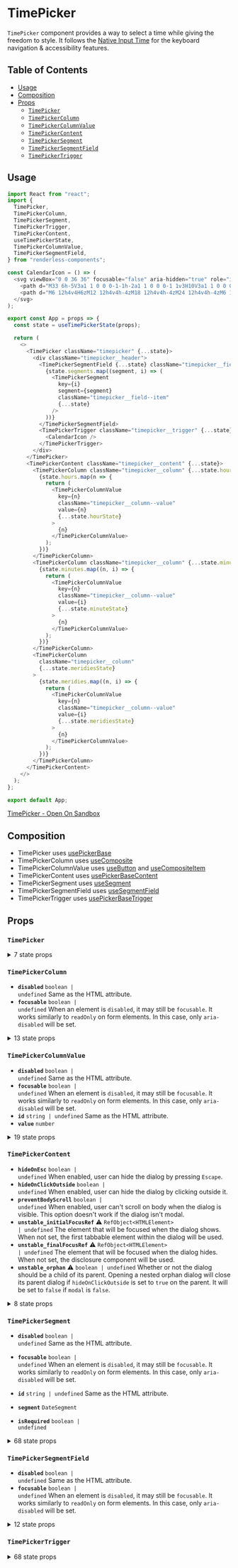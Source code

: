 # TimePicker

`TimePicker` component provides a way to select a time while giving the freedom
to style. It follows the
[Native Input Time](https://developer.mozilla.org/en-US/docs/Web/HTML/Element/input/time)
for the keyboard navigation & accessibility features.

## Table of Contents

- [Usage](#usage)
- [Composition](#composition)
- [Props](#props)
  - [`TimePicker`](#timepicker)
  - [`TimePickerColumn`](#timepickercolumn)
  - [`TimePickerColumnValue`](#timepickercolumnvalue)
  - [`TimePickerContent`](#timepickercontent)
  - [`TimePickerSegment`](#timepickersegment)
  - [`TimePickerSegmentField`](#timepickersegmentfield)
  - [`TimePickerTrigger`](#timepickertrigger)

## Usage

```js
import React from "react";
import {
  TimePicker,
  TimePickerColumn,
  TimePickerSegment,
  TimePickerTrigger,
  TimePickerContent,
  useTimePickerState,
  TimePickerColumnValue,
  TimePickerSegmentField,
} from "renderless-components";

const CalendarIcon = () => (
  <svg viewBox="0 0 36 36" focusable="false" aria-hidden="true" role="img">
    <path d="M33 6h-5V3a1 1 0 0 0-1-1h-2a1 1 0 0 0-1 1v3H10V3a1 1 0 0 0-1-1H7a1 1 0 0 0-1 1v3H1a1 1 0 0 0-1 1v26a1 1 0 0 0 1 1h32a1 1 0 0 0 1-1V7a1 1 0 0 0-1-1zm-1 26H2V8h4v1a1 1 0 0 0 1 1h2a1 1 0 0 0 1-1V8h14v1a1 1 0 0 0 1 1h2a1 1 0 0 0 1-1V8h4z"></path>
    <path d="M6 12h4v4H6zM12 12h4v4h-4zM18 12h4v4h-4zM24 12h4v4h-4zM6 18h4v4H6zM12 18h4v4h-4zM18 18h4v4h-4zM24 18h4v4h-4zM6 24h4v4H6zM12 24h4v4h-4zM18 24h4v4h-4zM24 24h4v4h-4z"></path>
  </svg>
);

export const App = props => {
  const state = useTimePickerState(props);

  return (
    <>
      <TimePicker className="timepicker" {...state}>
        <div className="timepicker__header">
          <TimePickerSegmentField {...state} className="timepicker__field">
            {state.segments.map((segment, i) => (
              <TimePickerSegment
                key={i}
                segment={segment}
                className="timepicker__field--item"
                {...state}
              />
            ))}
          </TimePickerSegmentField>
          <TimePickerTrigger className="timepicker__trigger" {...state}>
            <CalendarIcon />
          </TimePickerTrigger>
        </div>
      </TimePicker>
      <TimePickerContent className="timepicker__content" {...state}>
        <TimePickerColumn className="timepicker__column" {...state.hourState}>
          {state.hours.map(n => {
            return (
              <TimePickerColumnValue
                key={n}
                className="timepicker__column--value"
                value={n}
                {...state.hourState}
              >
                {n}
              </TimePickerColumnValue>
            );
          })}
        </TimePickerColumn>
        <TimePickerColumn className="timepicker__column" {...state.minuteState}>
          {state.minutes.map((n, i) => {
            return (
              <TimePickerColumnValue
                key={n}
                className="timepicker__column--value"
                value={i}
                {...state.minuteState}
              >
                {n}
              </TimePickerColumnValue>
            );
          })}
        </TimePickerColumn>
        <TimePickerColumn
          className="timepicker__column"
          {...state.meridiesState}
        >
          {state.meridies.map((n, i) => {
            return (
              <TimePickerColumnValue
                key={n}
                className="timepicker__column--value"
                value={i}
                {...state.meridiesState}
              >
                {n}
              </TimePickerColumnValue>
            );
          })}
        </TimePickerColumn>
      </TimePickerContent>
    </>
  );
};

export default App;
```

[TimePicker - Open On Sandbox](https://codesandbox.io/s/5k3uo)

## Composition

- TimePicker uses [usePickerBase](./picker-base.md)
- TimePickerColumn uses [useComposite](https://reakit.io/docs/composite)
- TimePickerColumnValue uses [useButton](https://reakit.io/docs/button) and
  [useCompositeItem](https://reakit.io/docs/composite)
- TimePickerContent uses [usePickerBaseContent](./picker-base.md)
- TimePickerSegment uses [useSegment](./segment.md)
- TimePickerSegmentField uses [useSegmentField](./segment.md)
- TimePickerTrigger uses [usePickerBaseTrigger](./picker-base.md)

## Props

### `TimePicker`

<details><summary>7 state props</summary>
> These props are returned by the state hook. You can spread them into this component (`{...state}`) or pass them separately. You can also provide these props from your own state logic.

- **`visible`** <code>boolean</code> Whether it's visible or not.
- **`pickerId`** <code>string | undefined</code>

- **`dialogId`** <code>string | undefined</code>

- **`isDisabled`** <code>boolean | undefined</code>

- **`isReadOnly`** <code>boolean | undefined</code>

- **`segmentFocus`** <code>(() =&#62; void) | undefined</code>

- **`show`** <code>() =&#62; void</code> Changes the `visible` state to `true`

</details>

### `TimePickerColumn`

- **`disabled`** <code>boolean | undefined</code> Same as the HTML attribute.
- **`focusable`** <code>boolean | undefined</code> When an element is
`disabled`, it may still be `focusable`. It works similarly to `readOnly` on
form elements. In this case, only `aria-disabled` will be set.
<details><summary>13 state props</summary>
> These props are returned by the state hook. You can spread them into this component (`{...state}`) or pass them separately. You can also provide these props from your own state logic.

- **`unstable_virtual`** <span title="Experimental">⚠️</span>
  <code>boolean</code> If enabled, the composite element will act as an
  [aria-activedescendant](https://www.w3.org/TR/wai-aria-practices-1.1/#kbd_focus_activedescendant)
  container instead of
  [roving tabindex](https://www.w3.org/TR/wai-aria-practices/#kbd_roving_tabindex).
  DOM focus will remain on the composite while its items receive virtual focus.
- **`orientation`** <code>&#34;horizontal&#34; | &#34;vertical&#34; |
  undefined</code> Defines the orientation of the composite widget. If the
  composite has a single row or column (one-dimensional), the `orientation`
  value determines which arrow keys can be used to move focus:

  - `undefined`: all arrow keys work.
  - `horizontal`: only left and right arrow keys work.
  - `vertical`: only up and down arrow keys work.

  It doesn't have any effect on two-dimensional composites.

- **`currentId`** <code>string | null | undefined</code> The current focused
  item `id`.
  - `undefined` will automatically focus the first enabled composite item.
  - `null` will focus the base composite element and users will be able to
    navigate out of it using arrow keys.
  - If `currentId` is initially set to `null`, the base composite element itself
    will have focus and users will be able to navigate to it using arrow keys.
- **`wrap`** <code>boolean | &#34;horizontal&#34; | &#34;vertical&#34;</code>
  **Has effect only on two-dimensional composites**. If enabled, moving to the
  next item from the last one in a row or column will focus the first item in
  the next row or column and vice-versa.
  - `true` wraps between rows and columns.
  - `horizontal` wraps only between rows.
  - `vertical` wraps only between columns.
  - If `loop` matches the value of `wrap`, it'll wrap between the last item in
    the last row or column and the first item in the first row or column and
    vice-versa.
- **`baseId`** <code>string</code> ID that will serve as a base for all the
  items IDs.
- **`unstable_moves`** <span title="Experimental">⚠️</span> <code>number</code>
  Stores the number of moves that have been performed by calling `move`, `next`,
  `previous`, `up`, `down`, `first` or `last`.
- **`groups`** <code>Group[]</code> Lists all the composite groups with their
  `id` and DOM `ref`. This state is automatically updated when `registerGroup`
  and `unregisterGroup` are called.
- **`items`** <code>Item[]</code> Lists all the composite items with their `id`,
  DOM `ref`, `disabled` state and `groupId` if any. This state is automatically
  updated when `registerItem` and `unregisterItem` are called.
- **`setCurrentId`**
  <code title="(value: SetStateAction&#60;string | null | undefined&#62;) =&#62; void">(value:
  SetStateAction&#60;string | null | undefine...</code> Sets `currentId`. This
  is different from `composite.move` as this only updates the `currentId` state
  without moving focus. When the composite widget gets focused by the user, the
  item referred by the `currentId` state will get focus.
- **`first`** <code>() =&#62; void</code> Moves focus to the first item.
- **`last`** <code>() =&#62; void</code> Moves focus to the last item.
- **`move`** <code>(id: string | null) =&#62; void</code> Moves focus to a given
  item ID.
- **`columnType`** <code>&#34;hour&#34; | &#34;minute&#34; |
  &#34;meridian&#34;</code>

</details>

### `TimePickerColumnValue`

- **`disabled`** <code>boolean | undefined</code> Same as the HTML attribute.
- **`focusable`** <code>boolean | undefined</code> When an element is
  `disabled`, it may still be `focusable`. It works similarly to `readOnly` on
  form elements. In this case, only `aria-disabled` will be set.
- **`id`** <code>string | undefined</code> Same as the HTML attribute.
- **`value`** <code>number</code>

<details><summary>19 state props</summary>
> These props are returned by the state hook. You can spread them into this component (`{...state}`) or pass them separately. You can also provide these props from your own state logic.

- **`baseId`** <code>string</code> ID that will serve as a base for all the
  items IDs.
- **`unstable_virtual`** <span title="Experimental">⚠️</span>
  <code>boolean</code> If enabled, the composite element will act as an
  [aria-activedescendant](https://www.w3.org/TR/wai-aria-practices-1.1/#kbd_focus_activedescendant)
  container instead of
  [roving tabindex](https://www.w3.org/TR/wai-aria-practices/#kbd_roving_tabindex).
  DOM focus will remain on the composite while its items receive virtual focus.
- **`orientation`** <code>&#34;horizontal&#34; | &#34;vertical&#34; |
  undefined</code> Defines the orientation of the composite widget. If the
  composite has a single row or column (one-dimensional), the `orientation`
  value determines which arrow keys can be used to move focus:

  - `undefined`: all arrow keys work.
  - `horizontal`: only left and right arrow keys work.
  - `vertical`: only up and down arrow keys work.

  It doesn't have any effect on two-dimensional composites.

- **`unstable_moves`** <span title="Experimental">⚠️</span> <code>number</code>
  Stores the number of moves that have been performed by calling `move`, `next`,
  `previous`, `up`, `down`, `first` or `last`.
- **`currentId`** <code>string | null | undefined</code> The current focused
  item `id`.
  - `undefined` will automatically focus the first enabled composite item.
  - `null` will focus the base composite element and users will be able to
    navigate out of it using arrow keys.
  - If `currentId` is initially set to `null`, the base composite element itself
    will have focus and users will be able to navigate to it using arrow keys.
- **`items`** <code>Item[]</code> Lists all the composite items with their `id`,
  DOM `ref`, `disabled` state and `groupId` if any. This state is automatically
  updated when `registerItem` and `unregisterItem` are called.
- **`setCurrentId`**
  <code title="(value: SetStateAction&#60;string | null | undefined&#62;) =&#62; void">(value:
  SetStateAction&#60;string | null | undefine...</code> Sets `currentId`. This
  is different from `composite.move` as this only updates the `currentId` state
  without moving focus. When the composite widget gets focused by the user, the
  item referred by the `currentId` state will get focus.
- **`first`** <code>() =&#62; void</code> Moves focus to the first item.
- **`last`** <code>() =&#62; void</code> Moves focus to the last item.
- **`registerItem`** <code>(item: Item) =&#62; void</code> Registers a composite
  item.
- **`unregisterItem`** <code>(id: string) =&#62; void</code> Unregisters a
  composite item.
- **`next`** <code>(unstable_allTheWay?: boolean | undefined) =&#62; void</code>
  Moves focus to the next item.
- **`previous`** <code>(unstable_allTheWay?: boolean | undefined) =&#62;
  void</code> Moves focus to the previous item.
- **`up`** <code>(unstable_allTheWay?: boolean | undefined) =&#62; void</code>
  Moves focus to the item above.
- **`down`** <code>(unstable_allTheWay?: boolean | undefined) =&#62; void</code>
  Moves focus to the item below.
- **`visible`** <code>boolean | undefined</code>

- **`move`** <code>(id: string | null) =&#62; void</code> Moves focus to a given
  item ID.
- **`selected`** <code>number</code>

- **`setSelected`** <code>(value: number) =&#62; void</code>

</details>

### `TimePickerContent`

- **`hideOnEsc`** <code>boolean | undefined</code> When enabled, user can hide
  the dialog by pressing `Escape`.
- **`hideOnClickOutside`** <code>boolean | undefined</code> When enabled, user
  can hide the dialog by clicking outside it.
- **`preventBodyScroll`** <code>boolean | undefined</code> When enabled, user
  can't scroll on body when the dialog is visible. This option doesn't work if
  the dialog isn't modal.
- **`unstable_initialFocusRef`** <span title="Experimental">⚠️</span>
  <code>RefObject&#60;HTMLElement&#62; | undefined</code> The element that will
  be focused when the dialog shows. When not set, the first tabbable element
  within the dialog will be used.
- **`unstable_finalFocusRef`** <span title="Experimental">⚠️</span>
  <code>RefObject&#60;HTMLElement&#62; | undefined</code> The element that will
  be focused when the dialog hides. When not set, the disclosure component will
  be used.
- **`unstable_orphan`** <span title="Experimental">⚠️</span> <code>boolean |
undefined</code> Whether or not the dialog should be a child of its parent.
Opening a nested orphan dialog will close its parent dialog if
`hideOnClickOutside` is set to `true` on the parent. It will be set to `false`
if `modal` is `false`.
<details><summary>8 state props</summary>
> These props are returned by the state hook. You can spread them into this component (`{...state}`) or pass them separately. You can also provide these props from your own state logic.

- **`visible`** <code>boolean</code> Whether it's visible or not.
- **`baseId`** <code>string</code> ID that will serve as a base for all the
  items IDs.
- **`animated`** <code>number | boolean</code> If `true`, `animating` will be
  set to `true` when `visible` is updated. It'll wait for `stopAnimation` to be
  called or a CSS transition ends. If `animated` is set to a `number`,
  `stopAnimation` will be called only after the same number of milliseconds have
  passed.
- **`animating`** <code>boolean</code> Whether it's animating or not.
- **`stopAnimation`** <code>() =&#62; void</code> Stops animation. It's called
  automatically if there's a CSS transition.
- **`modal`** <code>boolean</code> Toggles Dialog's `modal` state.
  - Non-modal: `preventBodyScroll` doesn't work and focus is free.
  - Modal: `preventBodyScroll` is automatically enabled, focus is trapped within
    the dialog and the dialog is rendered within a `Portal` by default.
- **`hide`** <code>() =&#62; void</code> Changes the `visible` state to `false`
- **`dialogId`** <code>string | undefined</code>

</details>

### `TimePickerSegment`

- **`disabled`** <code>boolean | undefined</code> Same as the HTML attribute.
- **`focusable`** <code>boolean | undefined</code> When an element is
  `disabled`, it may still be `focusable`. It works similarly to `readOnly` on
  form elements. In this case, only `aria-disabled` will be set.
- **`id`** <code>string | undefined</code> Same as the HTML attribute.
- **`segment`** <code>DateSegment</code>

- **`isRequired`** <code>boolean | undefined</code>

<details><summary>68 state props</summary>
> These props are returned by the state hook. You can spread them into this component (`{...state}`) or pass them separately. You can also provide these props from your own state logic.

- **`baseId`** <code>string</code> ID that will serve as a base for all the
  items IDs.
- **`unstable_virtual`** <span title="Experimental">⚠️</span>
  <code>boolean</code> If enabled, the composite element will act as an
  [aria-activedescendant](https://www.w3.org/TR/wai-aria-practices-1.1/#kbd_focus_activedescendant)
  container instead of
  [roving tabindex](https://www.w3.org/TR/wai-aria-practices/#kbd_roving_tabindex).
  DOM focus will remain on the composite while its items receive virtual focus.
- **`orientation`** <code>&#34;horizontal&#34; | &#34;vertical&#34; |
  undefined</code> Defines the orientation of the composite widget. If the
  composite has a single row or column (one-dimensional), the `orientation`
  value determines which arrow keys can be used to move focus:

  - `undefined`: all arrow keys work.
  - `horizontal`: only left and right arrow keys work.
  - `vertical`: only up and down arrow keys work.

  It doesn't have any effect on two-dimensional composites.

- **`unstable_moves`** <span title="Experimental">⚠️</span> <code>number</code>
  Stores the number of moves that have been performed by calling `move`, `next`,
  `previous`, `up`, `down`, `first` or `last`.
- **`currentId`** <code>string | null | undefined</code> The current focused
  item `id`.
  - `undefined` will automatically focus the first enabled composite item.
  - `null` will focus the base composite element and users will be able to
    navigate out of it using arrow keys.
  - If `currentId` is initially set to `null`, the base composite element itself
    will have focus and users will be able to navigate to it using arrow keys.
- **`items`** <code>Item[]</code> Lists all the composite items with their `id`,
  DOM `ref`, `disabled` state and `groupId` if any. This state is automatically
  updated when `registerItem` and `unregisterItem` are called.
- **`setCurrentId`**
  <code title="(value: SetStateAction&#60;string | null | undefined&#62;) =&#62; void">(value:
  SetStateAction&#60;string | null | undefine...</code> Sets `currentId`. This
  is different from `composite.move` as this only updates the `currentId` state
  without moving focus. When the composite widget gets focused by the user, the
  item referred by the `currentId` state will get focus.
- **`first`** <code>() =&#62; void</code> Moves focus to the first item.
- **`last`** <code>() =&#62; void</code> Moves focus to the last item.
- **`registerItem`** <code>(item: Item) =&#62; void</code> Registers a composite
  item.
- **`unregisterItem`** <code>(id: string) =&#62; void</code> Unregisters a
  composite item.
- **`next`** <code>(unstable_allTheWay?: boolean | undefined) =&#62; void</code>
  Moves focus to the next item.
- **`previous`** <code>(unstable_allTheWay?: boolean | undefined) =&#62;
  void</code> Moves focus to the previous item.
- **`up`** <code>(unstable_allTheWay?: boolean | undefined) =&#62; void</code>
  Moves focus to the item above.
- **`down`** <code>(unstable_allTheWay?: boolean | undefined) =&#62; void</code>
  Moves focus to the item below.
- **`fieldValue`** <code>Date</code>

- **`setSegment`** <code>(part: DateTimeFormatPartTypes, v: number) =&#62;
  void</code>

- **`increment`** <code>(part: DateTimeFormatPartTypes) =&#62; void</code>

- **`decrement`** <code>(part: DateTimeFormatPartTypes) =&#62; void</code>

- **`incrementPage`** <code>(part: DateTimeFormatPartTypes) =&#62; void</code>

- **`decrementPage`** <code>(part: DateTimeFormatPartTypes) =&#62; void</code>

- **`dateFormatter`** <code>DateTimeFormat</code>

- **`confirmPlaceholder`** <code>(part: DateTimeFormatPartTypes) =&#62;
  void</code>

- **`isDisabled`** <code>boolean | undefined</code>

- **`isReadOnly`** <code>boolean | undefined</code>

- **`setFieldValue`** <code>(value: Date) =&#62; void</code>

- **`segments`** <code>DateSegment[]</code>

- **`setBaseId`** <code>(value: SetStateAction&#60;string&#62;) =&#62;
  void</code> Sets `baseId`.
- **`rtl`** <code>boolean</code> Determines how `next` and `previous` functions
  will behave. If `rtl` is set to `true`, they will be inverted. This only
  affects the composite widget behavior. You still need to set `dir="rtl"` on
  HTML/CSS.
- **`groups`** <code>Group[]</code> Lists all the composite groups with their
  `id` and DOM `ref`. This state is automatically updated when `registerGroup`
  and `unregisterGroup` are called.
- **`loop`** <code>boolean | &#34;horizontal&#34; | &#34;vertical&#34;</code> On
  one-dimensional composites:

  - `true` loops from the last item to the first item and vice-versa.
  - `horizontal` loops only if `orientation` is `horizontal` or not set.
  - `vertical` loops only if `orientation` is `vertical` or not set.
  - If `currentId` is initially set to `null`, the composite element will be
    focused in between the last and first items.

  On two-dimensional composites:

  - `true` loops from the last row/column item to the first item in the same
    row/column and vice-versa. If it's the last item in the last row, it moves
    to the first item in the first row and vice-versa.
  - `horizontal` loops only from the last row item to the first item in the same
    row.
  - `vertical` loops only from the last column item to the first item in the
    column row.
  - If `currentId` is initially set to `null`, vertical loop will have no effect
    as moving down from the last row or up from the first row will focus the
    composite element.
  - If `wrap` matches the value of `loop`, it'll wrap between the last item in
    the last row or column and the first item in the first row or column and
    vice-versa.

- **`wrap`** <code>boolean | &#34;horizontal&#34; | &#34;vertical&#34;</code>
  **Has effect only on two-dimensional composites**. If enabled, moving to the
  next item from the last one in a row or column will focus the first item in
  the next row or column and vice-versa.
  - `true` wraps between rows and columns.
  - `horizontal` wraps only between rows.
  - `vertical` wraps only between columns.
  - If `loop` matches the value of `wrap`, it'll wrap between the last item in
    the last row or column and the first item in the first row or column and
    vice-versa.
- **`shift`** <code>boolean</code> **Has effect only on two-dimensional
  composites**. If enabled, moving up or down when there's no next item or the
  next item is disabled will shift to the item right before it.
- **`registerGroup`** <code>(group: Group) =&#62; void</code> Registers a
  composite group.
- **`unregisterGroup`** <code>(id: string) =&#62; void</code> Unregisters a
  composite group.
- **`move`** <code>(id: string | null) =&#62; void</code> Moves focus to a given
  item ID.
- **`sort`** <code>() =&#62; void</code> Sorts the `composite.items` based on
  the items position in the DOM. This is especially useful after modifying the
  composite items order in the DOM. Most of the time, though, you don't need to
  manually call this function as the re-ordering happens automatically.
- **`unstable_setVirtual`** <span title="Experimental">⚠️</span> <code>(value:
  SetStateAction&#60;boolean&#62;) =&#62; void</code> Sets `virtual`.
- **`setRTL`** <code>(value: SetStateAction&#60;boolean&#62;) =&#62; void</code>
  Sets `rtl`.
- **`setOrientation`**
  <code title="(value: SetStateAction&#60;&#34;horizontal&#34; | &#34;vertical&#34; | undefined&#62;) =&#62; void">(value:
  SetStateAction&#60;&#34;horizontal&#34; | &#34;vertical...</code> Sets
  `orientation`.
- **`setLoop`**
  <code title="(value: SetStateAction&#60;boolean | &#34;horizontal&#34; | &#34;vertical&#34;&#62;) =&#62; void">(value:
  SetStateAction&#60;boolean | &#34;horizontal&#34; |...</code> Sets `loop`.
- **`setWrap`**
  <code title="(value: SetStateAction&#60;boolean | &#34;horizontal&#34; | &#34;vertical&#34;&#62;) =&#62; void">(value:
  SetStateAction&#60;boolean | &#34;horizontal&#34; |...</code> Sets `wrap`.
- **`setShift`** <code>(value: SetStateAction&#60;boolean&#62;) =&#62;
  void</code> Sets `shift`.
- **`reset`** <code>() =&#62; void</code> Resets to initial state.
- **`visible`** <code>boolean</code> Whether it's visible or not.
- **`animated`** <code>number | boolean</code> If `true`, `animating` will be
  set to `true` when `visible` is updated. It'll wait for `stopAnimation` to be
  called or a CSS transition ends. If `animated` is set to a `number`,
  `stopAnimation` will be called only after the same number of milliseconds have
  passed.
- **`animating`** <code>boolean</code> Whether it's animating or not.
- **`show`** <code>() =&#62; void</code> Changes the `visible` state to `true`
- **`hide`** <code>() =&#62; void</code> Changes the `visible` state to `false`
- **`toggle`** <code>() =&#62; void</code> Toggles the `visible` state
- **`setVisible`** <code>(value: SetStateAction&#60;boolean&#62;) =&#62;
  void</code> Sets `visible`.
- **`setAnimated`** <code>(value: SetStateAction&#60;number | boolean&#62;)
  =&#62; void</code> Sets `animated`.
- **`stopAnimation`** <code>() =&#62; void</code> Stops animation. It's called
  automatically if there's a CSS transition.
- **`modal`** <code>boolean</code> Toggles Dialog's `modal` state.
  - Non-modal: `preventBodyScroll` doesn't work and focus is free.
  - Modal: `preventBodyScroll` is automatically enabled, focus is trapped within
    the dialog and the dialog is rendered within a `Portal` by default.
- **`setModal`** <code>(value: SetStateAction&#60;boolean&#62;) =&#62;
  void</code> Sets `modal`.
- **`unstable_referenceRef`** <span title="Experimental">⚠️</span>
  <code>RefObject&#60;HTMLElement | null&#62;</code> The reference element.
- **`placement`**
  <code title="&#34;auto-start&#34; | &#34;auto&#34; | &#34;auto-end&#34; | &#34;top-start&#34; | &#34;top&#34; | &#34;top-end&#34; | &#34;right-start&#34; | &#34;right&#34; | &#34;right-end&#34; | &#34;bottom-end&#34; | &#34;bottom&#34; | &#34;bottom-start&#34; | &#34;left-end&#34; | &#34;left&#34; | &#34;left-start&#34;">&#34;auto-start&#34;
  | &#34;auto&#34; | &#34;auto-end&#34; | &#34;top-start...</code> Actual
  `placement`.
- **`place`** <code>(value: SetStateAction&#60;Placement&#62;) =&#62;
  void</code> Change the `placement` state.
- **`pickerId`** <code>string | undefined</code>

- **`dialogId`** <code>string | undefined</code>

- **`segmentFocus`** <code>(() =&#62; void) | undefined</code>

- **`time`** <code>Date</code>

- **`hours`** <code>number[]</code>

- **`minutes`** <code>number[]</code>

- **`meridies`** <code>string[]</code>

- **`hourState`**
  <code title="{ baseId: string; unstable_idCountRef: MutableRefObject&#60;number&#62;; setBaseId: Dispatch&#60;SetStateAction&#60;string&#62;&#62;; unstable_virtual: boolean; ... 36 more ...; columnType: ColumnType; }">{
  baseId: string; unstable_idCountRef: MutableR...</code>

- **`minuteState`**
  <code title="{ baseId: string; unstable_idCountRef: MutableRefObject&#60;number&#62;; setBaseId: Dispatch&#60;SetStateAction&#60;string&#62;&#62;; unstable_virtual: boolean; ... 36 more ...; columnType: ColumnType; }">{
  baseId: string; unstable_idCountRef: MutableR...</code>

- **`meridiesState`**
  <code title="{ baseId: string; unstable_idCountRef: MutableRefObject&#60;number&#62;; setBaseId: Dispatch&#60;SetStateAction&#60;string&#62;&#62;; unstable_virtual: boolean; ... 36 more ...; columnType: ColumnType; }">{
  baseId: string; unstable_idCountRef: MutableR...</code>

</details>

### `TimePickerSegmentField`

- **`disabled`** <code>boolean | undefined</code> Same as the HTML attribute.
- **`focusable`** <code>boolean | undefined</code> When an element is
`disabled`, it may still be `focusable`. It works similarly to `readOnly` on
form elements. In this case, only `aria-disabled` will be set.
<details><summary>12 state props</summary>
> These props are returned by the state hook. You can spread them into this component (`{...state}`) or pass them separately. You can also provide these props from your own state logic.

- **`unstable_virtual`** <span title="Experimental">⚠️</span>
  <code>boolean</code> If enabled, the composite element will act as an
  [aria-activedescendant](https://www.w3.org/TR/wai-aria-practices-1.1/#kbd_focus_activedescendant)
  container instead of
  [roving tabindex](https://www.w3.org/TR/wai-aria-practices/#kbd_roving_tabindex).
  DOM focus will remain on the composite while its items receive virtual focus.
- **`orientation`** <code>&#34;horizontal&#34; | &#34;vertical&#34; |
  undefined</code> Defines the orientation of the composite widget. If the
  composite has a single row or column (one-dimensional), the `orientation`
  value determines which arrow keys can be used to move focus:

  - `undefined`: all arrow keys work.
  - `horizontal`: only left and right arrow keys work.
  - `vertical`: only up and down arrow keys work.

  It doesn't have any effect on two-dimensional composites.

- **`currentId`** <code>string | null | undefined</code> The current focused
  item `id`.
  - `undefined` will automatically focus the first enabled composite item.
  - `null` will focus the base composite element and users will be able to
    navigate out of it using arrow keys.
  - If `currentId` is initially set to `null`, the base composite element itself
    will have focus and users will be able to navigate to it using arrow keys.
- **`wrap`** <code>boolean | &#34;horizontal&#34; | &#34;vertical&#34;</code>
  **Has effect only on two-dimensional composites**. If enabled, moving to the
  next item from the last one in a row or column will focus the first item in
  the next row or column and vice-versa.
  - `true` wraps between rows and columns.
  - `horizontal` wraps only between rows.
  - `vertical` wraps only between columns.
  - If `loop` matches the value of `wrap`, it'll wrap between the last item in
    the last row or column and the first item in the first row or column and
    vice-versa.
- **`baseId`** <code>string</code> ID that will serve as a base for all the
  items IDs.
- **`unstable_moves`** <span title="Experimental">⚠️</span> <code>number</code>
  Stores the number of moves that have been performed by calling `move`, `next`,
  `previous`, `up`, `down`, `first` or `last`.
- **`groups`** <code>Group[]</code> Lists all the composite groups with their
  `id` and DOM `ref`. This state is automatically updated when `registerGroup`
  and `unregisterGroup` are called.
- **`items`** <code>Item[]</code> Lists all the composite items with their `id`,
  DOM `ref`, `disabled` state and `groupId` if any. This state is automatically
  updated when `registerItem` and `unregisterItem` are called.
- **`setCurrentId`**
  <code title="(value: SetStateAction&#60;string | null | undefined&#62;) =&#62; void">(value:
  SetStateAction&#60;string | null | undefine...</code> Sets `currentId`. This
  is different from `composite.move` as this only updates the `currentId` state
  without moving focus. When the composite widget gets focused by the user, the
  item referred by the `currentId` state will get focus.
- **`first`** <code>() =&#62; void</code> Moves focus to the first item.
- **`last`** <code>() =&#62; void</code> Moves focus to the last item.
- **`move`** <code>(id: string | null) =&#62; void</code> Moves focus to a given
  item ID.

</details>

### `TimePickerTrigger`

<details><summary>68 state props</summary>
> These props are returned by the state hook. You can spread them into this component (`{...state}`) or pass them separately. You can also provide these props from your own state logic.

- **`visible`** <code>boolean</code> Whether it's visible or not.
- **`pickerId`** <code>string | undefined</code>

- **`dialogId`** <code>string | undefined</code>

- **`isDisabled`** <code>boolean | undefined</code>

- **`isReadOnly`** <code>boolean | undefined</code>

- **`segmentFocus`** <code>(() =&#62; void) | undefined</code>

- **`show`** <code>() =&#62; void</code> Changes the `visible` state to `true`
- **`fieldValue`** <code>Date</code>

- **`setFieldValue`** <code>(value: Date) =&#62; void</code>

- **`segments`** <code>DateSegment[]</code>

- **`dateFormatter`** <code>DateTimeFormat</code>

- **`increment`** <code>(part: DateTimeFormatPartTypes) =&#62; void</code>

- **`decrement`** <code>(part: DateTimeFormatPartTypes) =&#62; void</code>

- **`incrementPage`** <code>(part: DateTimeFormatPartTypes) =&#62; void</code>

- **`decrementPage`** <code>(part: DateTimeFormatPartTypes) =&#62; void</code>

- **`setSegment`** <code>(part: DateTimeFormatPartTypes, v: number) =&#62;
  void</code>

- **`confirmPlaceholder`** <code>(part: DateTimeFormatPartTypes) =&#62;
  void</code>

- **`baseId`** <code>string</code> ID that will serve as a base for all the
  items IDs.
- **`setBaseId`** <code>(value: SetStateAction&#60;string&#62;) =&#62;
  void</code> Sets `baseId`.
- **`unstable_virtual`** <span title="Experimental">⚠️</span>
  <code>boolean</code> If enabled, the composite element will act as an
  [aria-activedescendant](https://www.w3.org/TR/wai-aria-practices-1.1/#kbd_focus_activedescendant)
  container instead of
  [roving tabindex](https://www.w3.org/TR/wai-aria-practices/#kbd_roving_tabindex).
  DOM focus will remain on the composite while its items receive virtual focus.
- **`rtl`** <code>boolean</code> Determines how `next` and `previous` functions
  will behave. If `rtl` is set to `true`, they will be inverted. This only
  affects the composite widget behavior. You still need to set `dir="rtl"` on
  HTML/CSS.
- **`orientation`** <code>&#34;horizontal&#34; | &#34;vertical&#34; |
  undefined</code> Defines the orientation of the composite widget. If the
  composite has a single row or column (one-dimensional), the `orientation`
  value determines which arrow keys can be used to move focus:

  - `undefined`: all arrow keys work.
  - `horizontal`: only left and right arrow keys work.
  - `vertical`: only up and down arrow keys work.

  It doesn't have any effect on two-dimensional composites.

- **`items`** <code>Item[]</code> Lists all the composite items with their `id`,
  DOM `ref`, `disabled` state and `groupId` if any. This state is automatically
  updated when `registerItem` and `unregisterItem` are called.
- **`groups`** <code>Group[]</code> Lists all the composite groups with their
  `id` and DOM `ref`. This state is automatically updated when `registerGroup`
  and `unregisterGroup` are called.
- **`currentId`** <code>string | null | undefined</code> The current focused
  item `id`.
  - `undefined` will automatically focus the first enabled composite item.
  - `null` will focus the base composite element and users will be able to
    navigate out of it using arrow keys.
  - If `currentId` is initially set to `null`, the base composite element itself
    will have focus and users will be able to navigate to it using arrow keys.
- **`loop`** <code>boolean | &#34;horizontal&#34; | &#34;vertical&#34;</code> On
  one-dimensional composites:

  - `true` loops from the last item to the first item and vice-versa.
  - `horizontal` loops only if `orientation` is `horizontal` or not set.
  - `vertical` loops only if `orientation` is `vertical` or not set.
  - If `currentId` is initially set to `null`, the composite element will be
    focused in between the last and first items.

  On two-dimensional composites:

  - `true` loops from the last row/column item to the first item in the same
    row/column and vice-versa. If it's the last item in the last row, it moves
    to the first item in the first row and vice-versa.
  - `horizontal` loops only from the last row item to the first item in the same
    row.
  - `vertical` loops only from the last column item to the first item in the
    column row.
  - If `currentId` is initially set to `null`, vertical loop will have no effect
    as moving down from the last row or up from the first row will focus the
    composite element.
  - If `wrap` matches the value of `loop`, it'll wrap between the last item in
    the last row or column and the first item in the first row or column and
    vice-versa.

- **`wrap`** <code>boolean | &#34;horizontal&#34; | &#34;vertical&#34;</code>
  **Has effect only on two-dimensional composites**. If enabled, moving to the
  next item from the last one in a row or column will focus the first item in
  the next row or column and vice-versa.
  - `true` wraps between rows and columns.
  - `horizontal` wraps only between rows.
  - `vertical` wraps only between columns.
  - If `loop` matches the value of `wrap`, it'll wrap between the last item in
    the last row or column and the first item in the first row or column and
    vice-versa.
- **`shift`** <code>boolean</code> **Has effect only on two-dimensional
  composites**. If enabled, moving up or down when there's no next item or the
  next item is disabled will shift to the item right before it.
- **`unstable_moves`** <span title="Experimental">⚠️</span> <code>number</code>
  Stores the number of moves that have been performed by calling `move`, `next`,
  `previous`, `up`, `down`, `first` or `last`.
- **`registerItem`** <code>(item: Item) =&#62; void</code> Registers a composite
  item.
- **`unregisterItem`** <code>(id: string) =&#62; void</code> Unregisters a
  composite item.
- **`registerGroup`** <code>(group: Group) =&#62; void</code> Registers a
  composite group.
- **`unregisterGroup`** <code>(id: string) =&#62; void</code> Unregisters a
  composite group.
- **`move`** <code>(id: string | null) =&#62; void</code> Moves focus to a given
  item ID.
- **`next`** <code>(unstable_allTheWay?: boolean | undefined) =&#62; void</code>
  Moves focus to the next item.
- **`previous`** <code>(unstable_allTheWay?: boolean | undefined) =&#62;
  void</code> Moves focus to the previous item.
- **`up`** <code>(unstable_allTheWay?: boolean | undefined) =&#62; void</code>
  Moves focus to the item above.
- **`down`** <code>(unstable_allTheWay?: boolean | undefined) =&#62; void</code>
  Moves focus to the item below.
- **`first`** <code>() =&#62; void</code> Moves focus to the first item.
- **`last`** <code>() =&#62; void</code> Moves focus to the last item.
- **`sort`** <code>() =&#62; void</code> Sorts the `composite.items` based on
  the items position in the DOM. This is especially useful after modifying the
  composite items order in the DOM. Most of the time, though, you don't need to
  manually call this function as the re-ordering happens automatically.
- **`unstable_setVirtual`** <span title="Experimental">⚠️</span> <code>(value:
  SetStateAction&#60;boolean&#62;) =&#62; void</code> Sets `virtual`.
- **`setRTL`** <code>(value: SetStateAction&#60;boolean&#62;) =&#62; void</code>
  Sets `rtl`.
- **`setOrientation`**
  <code title="(value: SetStateAction&#60;&#34;horizontal&#34; | &#34;vertical&#34; | undefined&#62;) =&#62; void">(value:
  SetStateAction&#60;&#34;horizontal&#34; | &#34;vertical...</code> Sets
  `orientation`.
- **`setCurrentId`**
  <code title="(value: SetStateAction&#60;string | null | undefined&#62;) =&#62; void">(value:
  SetStateAction&#60;string | null | undefine...</code> Sets `currentId`. This
  is different from `composite.move` as this only updates the `currentId` state
  without moving focus. When the composite widget gets focused by the user, the
  item referred by the `currentId` state will get focus.
- **`setLoop`**
  <code title="(value: SetStateAction&#60;boolean | &#34;horizontal&#34; | &#34;vertical&#34;&#62;) =&#62; void">(value:
  SetStateAction&#60;boolean | &#34;horizontal&#34; |...</code> Sets `loop`.
- **`setWrap`**
  <code title="(value: SetStateAction&#60;boolean | &#34;horizontal&#34; | &#34;vertical&#34;&#62;) =&#62; void">(value:
  SetStateAction&#60;boolean | &#34;horizontal&#34; |...</code> Sets `wrap`.
- **`setShift`** <code>(value: SetStateAction&#60;boolean&#62;) =&#62;
  void</code> Sets `shift`.
- **`reset`** <code>() =&#62; void</code> Resets to initial state.
- **`animated`** <code>number | boolean</code> If `true`, `animating` will be
  set to `true` when `visible` is updated. It'll wait for `stopAnimation` to be
  called or a CSS transition ends. If `animated` is set to a `number`,
  `stopAnimation` will be called only after the same number of milliseconds have
  passed.
- **`animating`** <code>boolean</code> Whether it's animating or not.
- **`hide`** <code>() =&#62; void</code> Changes the `visible` state to `false`
- **`toggle`** <code>() =&#62; void</code> Toggles the `visible` state
- **`setVisible`** <code>(value: SetStateAction&#60;boolean&#62;) =&#62;
  void</code> Sets `visible`.
- **`setAnimated`** <code>(value: SetStateAction&#60;number | boolean&#62;)
  =&#62; void</code> Sets `animated`.
- **`stopAnimation`** <code>() =&#62; void</code> Stops animation. It's called
  automatically if there's a CSS transition.
- **`modal`** <code>boolean</code> Toggles Dialog's `modal` state.
  - Non-modal: `preventBodyScroll` doesn't work and focus is free.
  - Modal: `preventBodyScroll` is automatically enabled, focus is trapped within
    the dialog and the dialog is rendered within a `Portal` by default.
- **`setModal`** <code>(value: SetStateAction&#60;boolean&#62;) =&#62;
  void</code> Sets `modal`.
- **`unstable_referenceRef`** <span title="Experimental">⚠️</span>
  <code>RefObject&#60;HTMLElement | null&#62;</code> The reference element.
- **`placement`**
  <code title="&#34;auto-start&#34; | &#34;auto&#34; | &#34;auto-end&#34; | &#34;top-start&#34; | &#34;top&#34; | &#34;top-end&#34; | &#34;right-start&#34; | &#34;right&#34; | &#34;right-end&#34; | &#34;bottom-end&#34; | &#34;bottom&#34; | &#34;bottom-start&#34; | &#34;left-end&#34; | &#34;left&#34; | &#34;left-start&#34;">&#34;auto-start&#34;
  | &#34;auto&#34; | &#34;auto-end&#34; | &#34;top-start...</code> Actual
  `placement`.
- **`place`** <code>(value: SetStateAction&#60;Placement&#62;) =&#62;
  void</code> Change the `placement` state.
- **`time`** <code>Date</code>

- **`hours`** <code>number[]</code>

- **`minutes`** <code>number[]</code>

- **`meridies`** <code>string[]</code>

- **`hourState`**
  <code title="{ baseId: string; unstable_idCountRef: MutableRefObject&#60;number&#62;; setBaseId: Dispatch&#60;SetStateAction&#60;string&#62;&#62;; unstable_virtual: boolean; ... 36 more ...; columnType: ColumnType; }">{
  baseId: string; unstable_idCountRef: MutableR...</code>

- **`minuteState`**
  <code title="{ baseId: string; unstable_idCountRef: MutableRefObject&#60;number&#62;; setBaseId: Dispatch&#60;SetStateAction&#60;string&#62;&#62;; unstable_virtual: boolean; ... 36 more ...; columnType: ColumnType; }">{
  baseId: string; unstable_idCountRef: MutableR...</code>

- **`meridiesState`**
  <code title="{ baseId: string; unstable_idCountRef: MutableRefObject&#60;number&#62;; setBaseId: Dispatch&#60;SetStateAction&#60;string&#62;&#62;; unstable_virtual: boolean; ... 36 more ...; columnType: ColumnType; }">{
  baseId: string; unstable_idCountRef: MutableR...</code>

</details>
